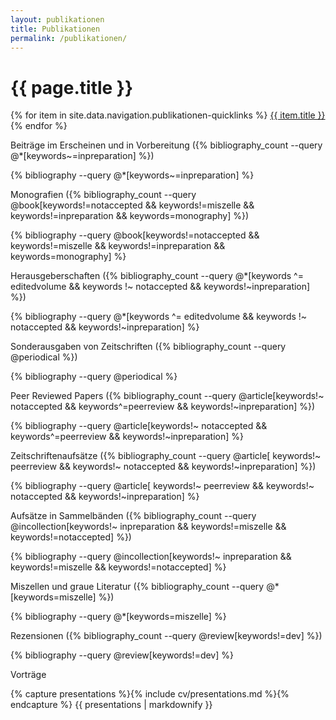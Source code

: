 ```yaml
---
layout: publikationen
title: Publikationen
permalink: /publikationen/
---
```

<h1 class="add-sg">{{ page.title }}</h1>

<div class="buttons m-b-2">{% for item in site.data.navigation.publikationen-quicklinks %}
<a class="button is-light is-small" href="{{ item.url   | relative_url }}">{{ item.title }}</a>{% endfor %}</div>

<p class="title is-5 has-text-link" id="beiträge-in-vorbereitung">Beiträge im Erscheinen und in Vorbereitung ({% bibliography_count --query @*[keywords~=inpreparation] %})</p>

{% bibliography --query @*[keywords~=inpreparation] %}

<!--<p class="title is-5 has-text-link m-t-2" id="beiträge-in-vorbereitung">Beiträge in Vorbereitung({% bibliography_count --query @*[keywords^=inpreparation] %})</p>

{% bibliography --query @*[keywords^=inpreparation] %}-->

<p class="title is-5 has-text-link m-t-2" id="monographien">Monografien ({% bibliography_count --query @book[keywords!=notaccepted  && keywords!=miszelle &&  keywords!=inpreparation && keywords=monography] %})</p>

{% bibliography --query @book[keywords!=notaccepted  && keywords!=miszelle &&  keywords!=inpreparation && keywords=monography] %}

<p class="title is-5 has-text-link m-t-2" id="herausgeberschaften">Herausgeberschaften ({% bibliography_count --query @*[keywords ^= editedvolume && keywords !~ notaccepted && keywords!~inpreparation] %})</p>

{% bibliography --query @*[keywords ^= editedvolume && keywords !~ notaccepted && keywords!~inpreparation] %}

<p class="title is-5 has-text-link m-t-2" id="sondernummern-von-zeitschriften">Sonderausgaben von Zeitschriften ({% bibliography_count --query @periodical %})</p>

{% bibliography --query @periodical %}

<p class="title is-5 has-text-link m-t-2" id="peer-reviewed-papers">Peer Reviewed Papers ({% bibliography_count --query @article[keywords!~ notaccepted && keywords^=peerreview && keywords!~inpreparation] %})

{% bibliography --query @article[keywords!~ notaccepted && keywords^=peerreview && keywords!~inpreparation] %}

<p class="title is-5 has-text-link m-t-2" id="zeitschriftenaufsätze">Zeitschriftenaufsätze ({% bibliography_count --query @article[ keywords!~ peerreview && keywords!~ notaccepted && keywords!~inpreparation] %})

{% bibliography --query @article[ keywords!~ peerreview && keywords!~ notaccepted && keywords!~inpreparation] %}

<p class="title is-5 has-text-link m-t-2" id="aufsätze-in-sammelbänden">Aufsätze in Sammelbänden ({% bibliography_count --query @incollection[keywords!~ inpreparation && keywords!=miszelle && keywords!=notaccepted] %})

{% bibliography --query @incollection[keywords!~ inpreparation && keywords!=miszelle && keywords!=notaccepted] %}

<p class="title is-5 has-text-link m-t-2" id="miszellen-und-graue-literatur">Miszellen und graue Literatur ({% bibliography_count --query @*[keywords=miszelle] %})</p>

{% bibliography --query @*[keywords=miszelle] %}

<p class="title is-5 has-text-link m-t-2" id="rezensionen">Rezensionen ({% bibliography_count --query @review[keywords!=dev] %})</p>

{% bibliography --query @review[keywords!=dev] %}

<p class="title is-4 has-text-link m-t-2" id="vorträge">Vorträge</p>
{% capture presentations %}{% include cv/presentations.md %}{% endcapture %}
{{ presentations | markdownify }}
